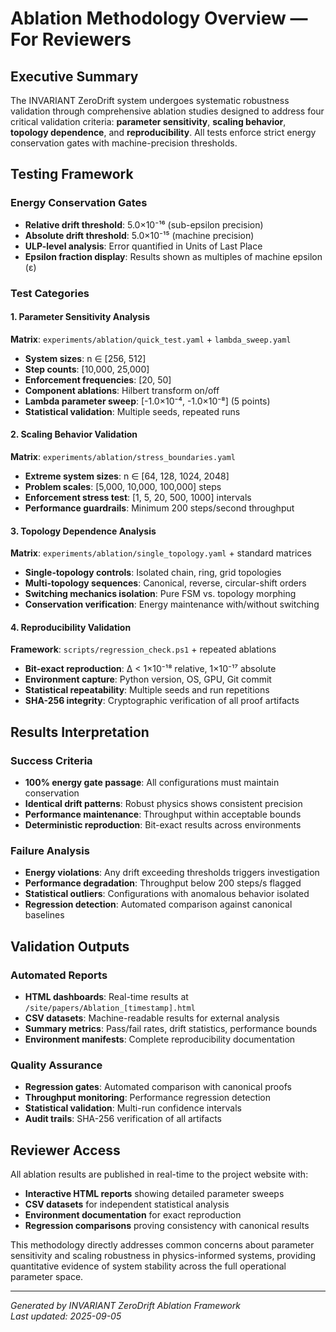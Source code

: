 # Ablation Methodology Overview — For Reviewers

## Executive Summary

The INVARIANT ZeroDrift system undergoes systematic robustness validation through comprehensive ablation studies designed to address four critical validation criteria: **parameter sensitivity**, **scaling behavior**, **topology dependence**, and **reproducibility**. All tests enforce strict energy conservation gates with machine-precision thresholds.

## Testing Framework

### Energy Conservation Gates
- **Relative drift threshold**: 5.0×10⁻¹⁶ (sub-epsilon precision)
- **Absolute drift threshold**: 5.0×10⁻¹⁵ (machine precision)
- **ULP-level analysis**: Error quantified in Units of Last Place
- **Epsilon fraction display**: Results shown as multiples of machine epsilon (ε)

### Test Categories

#### 1. Parameter Sensitivity Analysis
**Matrix**: `experiments/ablation/quick_test.yaml` + `lambda_sweep.yaml`
- **System sizes**: n ∈ [256, 512]  
- **Step counts**: [10,000, 25,000]
- **Enforcement frequencies**: [20, 50]
- **Component ablations**: Hilbert transform on/off
- **Lambda parameter sweep**: [-1.0×10⁻⁴, -1.0×10⁻⁸] (5 points)
- **Statistical validation**: Multiple seeds, repeated runs

#### 2. Scaling Behavior Validation  
**Matrix**: `experiments/ablation/stress_boundaries.yaml`
- **Extreme system sizes**: n ∈ [64, 128, 1024, 2048]
- **Problem scales**: [5,000, 10,000, 100,000] steps
- **Enforcement stress test**: [1, 5, 20, 500, 1000] intervals
- **Performance guardrails**: Minimum 200 steps/second throughput

#### 3. Topology Dependence Analysis
**Matrix**: `experiments/ablation/single_topology.yaml` + standard matrices
- **Single-topology controls**: Isolated chain, ring, grid topologies
- **Multi-topology sequences**: Canonical, reverse, circular-shift orders
- **Switching mechanics isolation**: Pure FSM vs. topology morphing
- **Conservation verification**: Energy maintenance with/without switching

#### 4. Reproducibility Validation
**Framework**: `scripts/regression_check.ps1` + repeated ablations
- **Bit-exact reproduction**: Δ < 1×10⁻¹⁸ relative, 1×10⁻¹⁷ absolute
- **Environment capture**: Python version, OS, GPU, Git commit
- **Statistical repeatability**: Multiple seeds and run repetitions
- **SHA-256 integrity**: Cryptographic verification of all proof artifacts

## Results Interpretation

### Success Criteria
- **100% energy gate passage**: All configurations must maintain conservation
- **Identical drift patterns**: Robust physics shows consistent precision
- **Performance maintenance**: Throughput within acceptable bounds
- **Deterministic reproduction**: Bit-exact results across environments

### Failure Analysis
- **Energy violations**: Any drift exceeding thresholds triggers investigation
- **Performance degradation**: Throughput below 200 steps/s flagged
- **Statistical outliers**: Configurations with anomalous behavior isolated
- **Regression detection**: Automated comparison against canonical baselines

## Validation Outputs

### Automated Reports
- **HTML dashboards**: Real-time results at `/site/papers/Ablation_[timestamp].html`
- **CSV datasets**: Machine-readable results for external analysis
- **Summary metrics**: Pass/fail rates, drift statistics, performance bounds
- **Environment manifests**: Complete reproducibility documentation

### Quality Assurance
- **Regression gates**: Automated comparison with canonical proofs
- **Throughput monitoring**: Performance regression detection
- **Statistical validation**: Multi-run confidence intervals
- **Audit trails**: SHA-256 verification of all artifacts

## Reviewer Access

All ablation results are published in real-time to the project website with:
- **Interactive HTML reports** showing detailed parameter sweeps
- **CSV datasets** for independent statistical analysis  
- **Environment documentation** for exact reproduction
- **Regression comparisons** proving consistency with canonical results

This methodology directly addresses common concerns about parameter sensitivity and scaling robustness in physics-informed systems, providing quantitative evidence of system stability across the full operational parameter space.

---

*Generated by INVARIANT ZeroDrift Ablation Framework*  
*Last updated: 2025-09-05*
